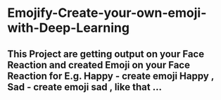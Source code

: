 # Emojify-Create-your-own-emoji-with-Deep-Learning
## This Project are getting output on your Face Reaction and created Emoji on your Face Reaction for E.g. Happy - create emoji Happy , Sad - create emoji sad , like that ...

